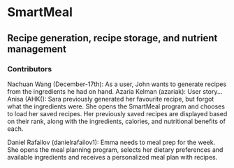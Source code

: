 # SmartMeal
## Recipe generation, recipe storage, and nutrient management 


### Contributors

Nachuan Wang (December-17th): As a user, John wants to generate recipes from the ingredients he had on hand.
Azaria Kelman (azariak): User story...
Anisa (AHK(): Sara previously generated her favourite recipe, but
forgot what the ingredients were. She opens the SmartMeal program and 
chooses to load her saved recipes. Her previously saved recipes are displayed 
based on their rank, along with the ingredients, calories, and nutritional benefits 
of each.

Daniel Rafailov (danielrafailov1): Emma needs to meal prep for the week. She opens the meal planning program, selects
her dietary preferences and available ingredients and receives a personalized meal plan with recipes.


